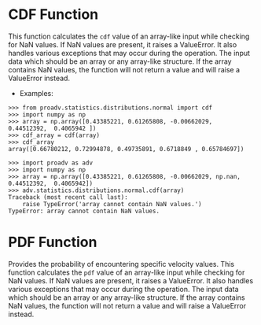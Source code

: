 # CDF Function

This function calculates the `cdf` value of an array-like input while checking for NaN values. 
If NaN values are present, it raises a ValueError. It also handles various exceptions that may occur during the operation.
The input data which should be an array or any array-like structure.
If the array contains NaN values, the function will not return a value and will raise a ValueError instead.

- Examples:

>>>
    >>> from proadv.statistics.distributions.normal import cdf
    >>> import numpy as np
    >>> array = np.array([0.43385221, 0.61265808, -0.00662029,  0.44512392,  0.4065942 ])
    >>> cdf_array = cdf(array)
    >>> cdf_array
    array([0.66780212, 0.72994878, 0.49735891, 0.6718849 , 0.65784697])

>>>
    >>> import proadv as adv
    >>> import numpy as np
    >>> array = np.array([0.43385221, 0.61265808, -0.00662029, np.nan,  0.44512392,  0.4065942])
    >>> adv.statistics.distributions.normal.cdf(array)
    Traceback (most recent call last):
        raise TypeError('array cannot contain NaN values.')
    TypeError: array cannot contain NaN values.


# PDF Function

Provides the probability of encountering specific velocity values. 
This function calculates the `pdf` value of an array-like input while checking for NaN values.
If NaN values are present, it raises a ValueError. It also handles various exceptions that may occur during the operation.
The input data which should be an array or any array-like structure.
If the array contains NaN values, the function will not return a value and will raise a ValueError instead.
